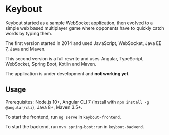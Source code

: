 # Keybout

Keybout started as a sample WebSocket application, then evolved to a simple
web based multiplayer game where opponents have to quickly catch words by typing them.

The first version started in 2014 and used JavaScript, WebSocket, Java EE 7, Java and Maven.

This second version is a full rewrite and uses Angular, TypeScript, WebSocket, Spring Boot, Kotlin and Maven.

The application is under development and **not working yet**.

## Usage

Prerequisites: Node.js 10+, Angular CLI 7 (install with `npm install -g @angular/cli`), Java 8+, Maven 3.5+.

To start the frontend, run `ng serve` in `keybout-frontend`.

To start the backend, run `mvn spring-boot:run` in `keybout-backend`.
